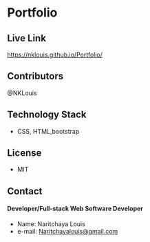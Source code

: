 # Portfolio


## Live Link
  https://nklouis.github.io/Portfolio/

## Contributors
@NKLouis

## Technology Stack
* CSS, HTML,bootstrap


## License
* MIT

## Contact
#### Developer/Full-stack Web Software Developer
* Name: Naritchaya Louis
* e-mail: Naritchayalouis@gmail.com
